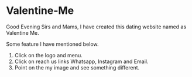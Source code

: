 # Valentine-Me

Good Evening Sirs and Mams, I have created this dating website named as Valentine Me.

Some feature I have mentioned below.
1. Click on the logo and menu.
2. Click on reach us links Whatsapp, Instagram and Email.
3. Point on the my image and see something different.
